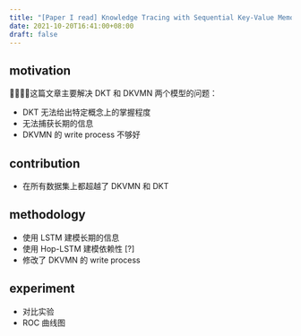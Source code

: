 ```yaml
---
title: "[Paper I read] Knowledge Tracing with Sequential Key-Value Memory Networks"
date: 2021-10-20T16:41:00+08:00
draft: false
---
```


## motivation
这篇文章主要解决 DKT 和 DKVMN 两个模型的问题：
- DKT 无法给出特定概念上的掌握程度
- 无法捕获长期的信息
- DKVMN 的 write process 不够好

## contribution
- 在所有数据集上都超越了 DKVMN 和 DKT

## methodology
- 使用 LSTM 建模长期的信息
- 使用 Hop-LSTM 建模依赖性 [?]
- 修改了 DKVMN 的 write process

## experiment
- 对比实验
- ROC 曲线图